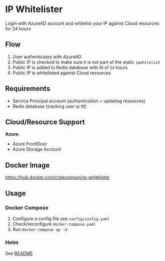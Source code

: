 # IP Whitelister

Login with AzureAD account and whitelist your IP against Cloud resources for 24 hours

## Flow

1. User authenticates with AzureAD
2. Public IP is checked to make sure it is not part of the static `ipwhitelist`
3. Public IP is added to Redis database with ttl of `24` hours
4. Public IP is whitelisted against Cloud resources

## Requirements
- Service Principal account (authentication  + updating resources)
- Redis database (tracking user ip ttl)

## Cloud/Resource Support

**Azure:**
- Azure FrontDoor
- Azure Storage Account

## Docker Image
https://hub.docker.com/r/alecpinson/ip-whitelister

## Usage

### Docker Compose
1. Configure a config file see `config/config.yaml`
2. Check/reconfigure `docker-compose.yaml`
3. Run `docker-compose up -d`

### Helm
See [README](helm/ip-whitelister/README.md)
